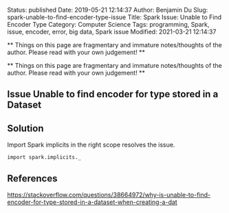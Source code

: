 Status: published
Date: 2019-05-21 12:14:37
Author: Benjamin Du
Slug: spark-unable-to-find-encoder-type-issue
Title: Spark Issue: Unable to Find Encoder Type
Category: Computer Science
Tags: programming, Spark, issue, encoder, error, big data, Spark issue
Modified: 2021-03-21 12:14:37

**
Things on this page are fragmentary and immature notes/thoughts of the author.
Please read with your own judgement!
**


**
Things on this page are fragmentary and immature notes/thoughts of the author.
Please read with your own judgement!
**

## Issue Unable to find encoder for type stored in a Dataset

## Solution 

Import Spark implicits in the right scope resolves the issue.

    import spark.implicits._


## References 

https://stackoverflow.com/questions/38664972/why-is-unable-to-find-encoder-for-type-stored-in-a-dataset-when-creating-a-dat
